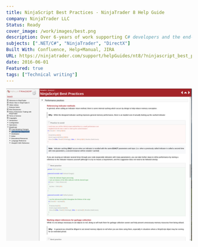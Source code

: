 ```yaml
---
title: NinjaScript Best Practices - NinjaTrader 8 Help Guide
company: NinjaTrader LLC
Status: Ready
cover_image: /work/images/best.png
description: Over 6-years of work supporting C# developers and the end-users of custom scripts, I accumulated quite a bit of tribal knowledge that was not always clear to end-users how to implement custom scripts to ensure the best performance and maintenance for their users. One of my last assignments for NinjaTrader was compiling a list of common scenarios, gotchas, and workarounds to help optimize the code that was distributed through the ecosystem.
subjects: [".NET/C#", "NinjaTrader", "DirectX"]
Built With: Confluence, Help+Manual, JIRA
URL: https://ninjatrader.com/support/helpGuides/nt8/?ninjascript_best_practices.htm
date: 2016-06-01
Featured: true
tags: ["Technical writing"]
---
```


![alt text](../../static/work/images/best1.png)
